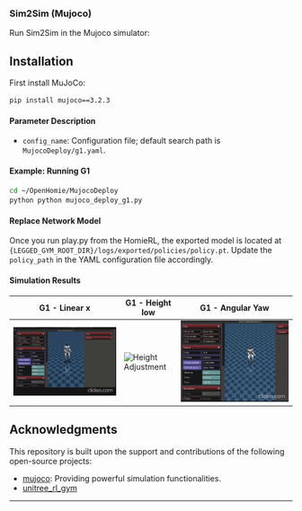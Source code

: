
### Sim2Sim (Mujoco)

Run Sim2Sim in the Mujoco simulator:

## Installation

First install MuJoCo:
```bash
pip install mujoco==3.2.3
```

#### Parameter Description
- `config_name`: Configuration file; default search path is `MujocoDeploy/g1.yaml`.

#### Example: Running G1


```bash
cd ~/OpenHomie/MujocoDeploy
python python mujoco_deploy_g1.py 
```

#### Replace Network Model

Once you run play.py from the HomieRL, the exported model is located at `{LEGGED_GYM_ROOT_DIR}/logs/exported/policies/policy.pt`. Update the `policy_path` in the YAML configuration file accordingly.

#### Simulation Results

| G1 - Linear x | G1 - Height low | G1 - Angular Yaw |
|--------------|----------------|------------------|
| ![Linear Motion](./gifs/linx.gif) | ![Height Adjustment](./gifs/height.gif) | ![Yaw Rotation](./gifs/rot.gif) |

## Acknowledgments

This repository is built upon the support and contributions of the following open-source projects:

- [mujoco](https://github.com/google-deepmind/mujoco.git): Providing powerful simulation functionalities.
- [unitree_rl_gym](https://github.com/unitreerobotics/unitree_rl_gym)
---